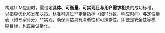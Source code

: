 构建LLM应用时，需设定**具体、可衡量、可实现且与用户需求相关**的成功标准，以指导优化和发布决策。标准可通过**定量指标（如F1分数、响应时间）**与**定性量表（如专家评分）**实现，确保评估具有清晰性和可操作性。即便是安全性等模糊目标，也应尝试量化。
